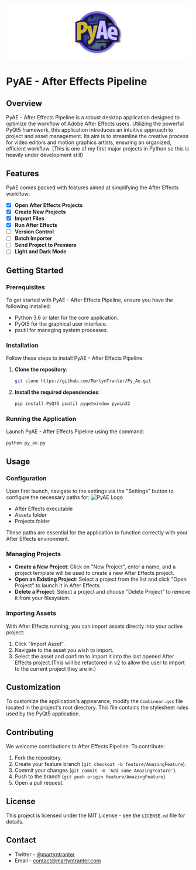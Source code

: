 ![PyAE Logo](images/Logo_Banner.png)

# PyAE - After Effects Pipeline

## Overview

PyAE - After Effects Pipeline is a robust desktop application designed to optimize the workflow of Adobe After Effects users. Utilizing the powerful PyQt5 framework, this application introduces an intuitive approach to project and asset management. Its aim is to streamline the creative process for video editors and motion graphics artists, ensuring an organized, efficient workflow. (This is one of my first major projects in Python so this is heavily under development still)

## Features

PyAE comes packed with features aimed at simplifying the After Effects workflow:

- [x] **Open After Effects Projects**
- [x] **Create New Projects**
- [x] **Import Files**
- [x] **Run After Effects**
- [ ] **Version Control**
- [ ] **Batch Importer**
- [ ] **Send Project to Premiere**
- [ ] **Light and Dark Mode**

## Getting Started

### Prerequisites

To get started with PyAE - After Effects Pipeline, ensure you have the following installed:

- Python 3.6 or later for the core application.
- PyQt5 for the graphical user interface.
- psutil for managing system processes.

### Installation

Follow these steps to install PyAE - After Effects Pipeline:

1. **Clone the repository**:
    ```bash
    git clone https://github.com/MartynTranter/Py_Ae.git
    ```
    
2. **Install the required dependencies**:
    ```bash
    pip install PyQt5 psutil pygetwindow pywin32
    ```

### Running the Application

Launch PyAE - After Effects Pipeline using the command:
```bash
python py_ae.py
```

## Usage

### Configuration

Upon first launch, navigate to the settings via the "Settings" button to configure the necessary paths for:
![PyAE Logo](images/py_ae_settings.png)

- After Effects executable
- Assets folder
- Projects folder

These paths are essential for the application to function correctly with your After Effects environment.

### Managing Projects

- **Create a New Project**: Click on "New Project", enter a name, and a project template will be used to create a new After Effects project.
- **Open an Existing Project**: Select a project from the list and click "Open Project" to launch it in After Effects.
- **Delete a Project**: Select a project and choose "Delete Project" to remove it from your filesystem.

### Importing Assets

With After Effects running, you can import assets directly into your active project:

1. Click "Import Asset".
2. Navigate to the asset you wish to import.
3. Select the asset and confirm to import it into the last opened After Effects project.(This will be refactored in v2 to allow the user to import to the current project they are in.)

## Customization

To customize the application's appearance, modify the `Combinear.qss` file located in the project's root directory. This file contains the stylesheet rules used by the PyQt5 application.

## Contributing

We welcome contributions to After Effects Pipeline. To contribute:

1. Fork the repository.
2. Create your feature branch (`git checkout -b feature/AmazingFeature`).
3. Commit your changes (`git commit -m 'Add some AmazingFeature'`).
4. Push to the branch (`git push origin feature/AmazingFeature`).
5. Open a pull request.

## License

This project is licensed under the MIT License - see the `LICENSE.md` file for details.

## Contact

- Twitter - [@martyntranter](https://twitter.com/martyntranter)
- Email - [contact@martyntranter.com](contact@martyntranter.com)
